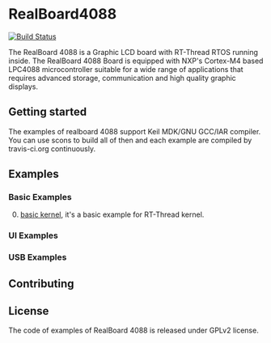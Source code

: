# RealBoard4088 #

[![Build Status](https://travis-ci.org/RT-Thread/RealBoard4088.png?branch=master)](https://travis-ci.org/RT-Thread/RealBoard4088)

The RealBoard 4088 is a Graphic LCD board with RT-Thread RTOS running inside. The RealBoard 4088 Board is equipped with NXP's Cortex-M4 based LPC4088 microcontroller suitable for a wide range of applications that requires advanced storage,  communication and high quality graphic displays.

## Getting started ##

The examples of realboard 4088 support Keil MDK/GNU GCC/IAR compiler. You can use scons to build all of then and each example are compiled by travis-ci.org continuously.

## Examples ##

### Basic Examples ###

0. [basic kernel](Software/examples/0_base_kernel), it's a basic example for RT-Thread kernel.

### UI Examples ###

### USB Examples ###

## Contributing ##

## License ##

The code of examples of RealBoard 4088 is released under GPLv2 license. 
